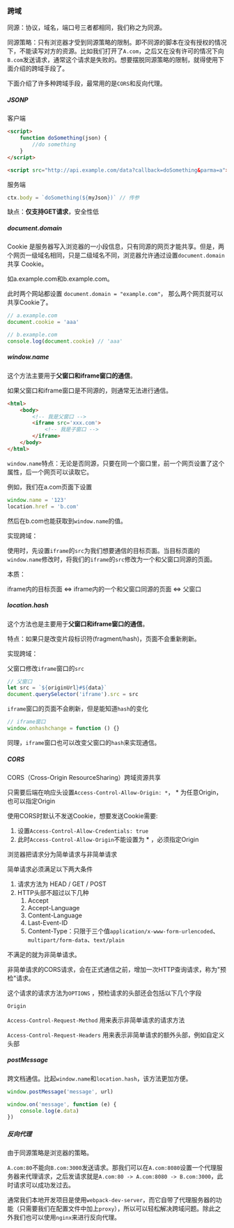 ### 跨域

同源：协议，域名，端口号三者都相同，我们称之为同源。

同源策略：只有浏览器才受到同源策略的限制。即不同源的脚本在没有授权的情况下，不能读写对方的资源。比如我们打开了`A.com`，之后又在没有许可的情况下向`B.com`发送请求，通常这个请求是失败的。想要摆脱同源策略的限制，就得使用下面介绍的跨域手段了。

下面介绍了许多种跨域手段，最常用的是`CORS`和反向代理。

##### JSONP

客户端

```html
<script>
	function doSomething(json) {
    	//do something
	}
</script>

<script src="http://api.example.com/data?callback=doSomething&parma=a"></script>
```

服务端

```js
ctx.body = `doSomething(${myJson})` // 传参
```

缺点：**仅支持GET请求**，安全性低

##### document.domain

Cookie 是服务器写入浏览器的一小段信息，只有同源的网页才能共享。但是，两个网页一级域名相同，只是二级域名不同，浏览器允许通过设置`document.domain`共享 Cookie。

如a.example.com和b.example.com。

此时两个网站都设置 `document.domain = "example.com"`， 那么两个网页就可以共享Cookie了。

```js
// a.example.com
document.cookie = 'aaa'

// b.example.com 
console.log(document.cookie) // 'aaa'
```

##### window.name

这个方法主要用于**父窗口和iframe窗口的通信**。

如果父窗口和iframe窗口是不同源的，则通常无法进行通信。

```html
<html>
    <body>
        <!-- 我是父窗口 -->
        <iframe src='xxx.com'>
            <!-- 我是子窗口 -->
        </iframe>
    </body>
</html>
```

`window.name`特点：无论是否同源，只要在同一个窗口里，前一个网页设置了这个属性，后一个网页可以读取它。

例如，我们在a.com页面下设置

```js
window.name = '123'
location.href = 'b.com'
```

然后在b.com也能获取到`window.name`的值。

实现跨域：

使用时，先设置`iframe`的`src`为我们想要通信的目标页面。当目标页面的`window.name`修改时，将我们的`iframe`的`src`修改为一个和父窗口同源的页面。

本质：

iframe内的目标页面 <=> iframe内的一个和父窗口同源的页面 <=> 父窗口

##### location.hash

这个方法也是主要用于**父窗口和iframe窗口的通信**。

特点：如果只是改变片段标识符(fragment/hash)，页面不会重新刷新。

实现跨域：

父窗口修改`iframe`窗口的`src`

```js
// 父窗口
let src = `${originUrl}#${data}`
document.querySelector('iframe').src = src
```

`iframe`窗口的页面不会刷新，但是能知道`hash`的变化

```js
// iframe窗口
window.onhashchange = function () {}
```

同理，`iframe`窗口也可以改变父窗口的`hash`来实现通信。

##### CORS

CORS（Cross-Origin ResourceSharing）跨域资源共享

只需要后端在响应头设置`Access-Control-Allow-Origin: *`， * 为任意Origin，也可以指定Origin

使用CORS时默认不发送Cookie，想要发送Cookie需要:

1. 设置`Access-Control-Allow-Credentials: true`
2. 此时`Access-Control-Allow-Origin`不能设置为 * ，必须指定Origin

浏览器把请求分为简单请求与非简单请求

简单请求必须满足以下两大条件

1. 请求方法为 HEAD / GET / POST
2. HTTP头部不超过以下几种
   1. Accept
   2. Accept-Language
   3. Content-Language
   4. Last-Event-ID
   5. Content-Type：只限于三个值`application/x-www-form-urlencoded`、`multipart/form-data`、`text/plain`

不满足的就为非简单请求。

非简单请求的CORS请求，会在正式通信之前，增加一次HTTP查询请求，称为"预检"请求。

这个请求的请求方法为`OPTIONS` ，预检请求的头部还会包括以下几个字段

```
Origin
```

`Access-Control-Request-Method` 用来表示非简单请求的请求方法

`Access-Control-Request-Headers` 用来表示非简单请求的额外头部，例如自定义头部

##### postMessage

跨文档通信。比起`window.name`和`location.hash`，该方法更加方便。

```js
window.postMessage('message', url) 

window.on('message', function (e) {
    console.log(e.data)
})
```

##### 反向代理

由于同源策略是浏览器的策略。

`A.com:80`不能向`B.com:3000`发送请求。那我们可以在`A.com:8080`设置一个代理服务器来代理请求，之后发请求就是`A.com:80 -> A.com:8080 -> B.com:3000`，此时请求可以成功发过去。

通常我们本地开发项目是使用`webpack-dev-server`，而它自带了代理服务器的功能（只需要我们在配置文件中加上`proxy`），所以可以轻松解决跨域问题。除此之外我们也可以使用`nginx`来进行反向代理。